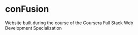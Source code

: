 # conFusion
Website built during the course of the Coursera Full Stack Web Development Specialization 
